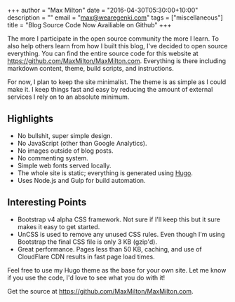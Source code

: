+++
author = "Max Milton"
date = "2016-04-30T05:30:00+10:00"
description = ""
email = "max@wearegenki.com"
tags = ["miscellaneous"]
title = "Blog Source Code Now Availiable on Github"
+++

The more I participate in the open source community the more I learn. To also help others learn from how I built this blog, I've decided to open source everything. You can find the entire source code for this website at <https://github.com/MaxMilton/MaxMilton.com>. Everything is there including markdown content, theme, build scripts, and<!--more--> instructions.

For now, I plan to keep the site minimalist. The theme is as simple as I could make it. I keep things fast and easy by reducing the amount of external services I rely on to an absolute minimum.

## Highlights

* No bullshit, super simple design.
* No JavaScript (other than Google Analytics).
* No images outside of blog posts.
* No commenting system.
* Simple web fonts served locally.
* The whole site is static; everything is generated using [Hugo](https://github.com/spf13/hugo/releases).
* Uses Node.js and Gulp for build automation.

## Interesting Points

* Bootstrap v4 alpha CSS framework. Not sure if I'll keep this but it sure makes it easy to get started.
* UnCSS is used to remove any unused CSS rules. Even though I'm using Bootstrap the final CSS file is only 3 KB (gzip'd).
* Great performance. Pages less than 50 KB, caching, and use of CloudFlare CDN results in fast page load times.

Feel free to use my Hugo theme as the base for your own site. Let me know if you use the code, I'd love to see what you do with it!

Get the source at <https://github.com/MaxMilton/MaxMilton.com>.
